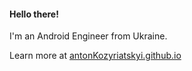 #### Hello there!
I'm an Android Engineer from Ukraine.

Learn more at [antonKozyriatskyi.github.io](https://antonkozyriatskyi.github.io/)
